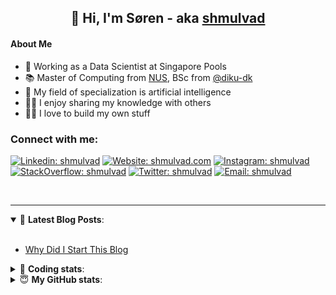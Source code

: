 <h2 align="center">
	👋 Hi, I'm Søren - aka <a href="https://shmulvad.com">shmulvad</a>
</h2>

#### About Me
- 🤖 Working as a Data Scientist at Singapore Pools
- 📚 Master of Computing from [NUS], BSc from [@diku-dk]
- 🧠 My field of specialization is artificial intelligence
- 👨‍🏫 I enjoy sharing my knowledge with others
- 👨‍💻 I love to build my own stuff

### Connect with me:

[![Linkedin: shmulvad](https://img.shields.io/badge/shmulvad-blue?style=flat&logo=Linkedin&logoColor=white)][linkedin]
[![Website: shmulvad.com](https://img.shields.io/badge/shmulvad.com-47CCCC?&style=flat&logo=Google-Chrome&logoColor=white)][website]
[![Instagram: shmulvad](https://img.shields.io/badge/-@shmulvad-purple?style=flat&logo=Instagram&logoColor=white)][instagram]
[![StackOverflow: shmulvad](https://img.shields.io/badge/shmulvad-FE7A16?style=flat&logo=stack-overflow&logoColor=white)][stackOverflow]
[![Twitter: shmulvad](https://img.shields.io/badge/@shmulvad-1ca0f1?style=flat&logo=twitter&logoColor=white)][twitter]
[![Email: shmulvad](https://img.shields.io/badge/shmulvad-D14836?style=flat&logo=gmail&logoColor=white)][mail]

<br />

---

<details open>
 <summary>📕 <b>Latest Blog Posts</b>: </summary>

<br>

<!-- BLOG-POST-LIST:START -->
- [Why Did I Start This Blog](https://shmulvad.com/blog/why-did-start-this-blog)
<!-- BLOG-POST-LIST:END -->

</details>

<!-- --- -->

<details>
 <summary>🤖 <b>Coding stats</b>: </summary>

<br>

NOTE: Doesn't track coding at work or work done in environments such as Jupyter Notebooks.

<!--START_SECTION:waka-->
![Code Time](http://img.shields.io/badge/Code%20Time-2%2C103%20hrs%2025%20mins-blue)

**I'm a Night 🦉** 

```text
🌞 Morning                440 commits         ██░░░░░░░░░░░░░░░░░░░░░░░   09.12 % 
🌆 Daytime                1236 commits        ██████░░░░░░░░░░░░░░░░░░░   25.63 % 
🌃 Evening                1991 commits        ██████████░░░░░░░░░░░░░░░   41.29 % 
🌙 Night                  1155 commits        ██████░░░░░░░░░░░░░░░░░░░   23.95 % 
```


📊 **This Week I Spent My Time On** 

```text
💬 Programming Languages: 
Python                   5 hrs 19 mins       ████████████████░░░░░░░░░   63.69 % 
TypeScript               1 hr 1 min          ███░░░░░░░░░░░░░░░░░░░░░░   12.33 % 
Other                    1 hr 1 min          ███░░░░░░░░░░░░░░░░░░░░░░   12.27 % 
YAML                     25 mins             █░░░░░░░░░░░░░░░░░░░░░░░░   05.05 % 
reStructuredText         9 mins              ░░░░░░░░░░░░░░░░░░░░░░░░░   01.96 % 

🔥 Editors: 
VS Code                  7 hrs 19 mins       ██████████████████████░░░   87.43 % 
Zsh                      1 hr 1 min          ███░░░░░░░░░░░░░░░░░░░░░░   12.27 % 
Sublime Text             1 min               ░░░░░░░░░░░░░░░░░░░░░░░░░   00.30 % 

🐱‍💻 Projects: 
datapakke-interface      3 hrs 4 mins        █████████░░░░░░░░░░░░░░░░   36.83 % 
fast_tsp                 2 hrs 10 mins       ███████░░░░░░░░░░░░░░░░░░   26.06 % 
llama_chatbot            1 hr 15 mins        ████░░░░░░░░░░░░░░░░░░░░░   15.10 % 
findsmiley.dk            49 mins             ██░░░░░░░░░░░░░░░░░░░░░░░   09.92 % 
hit-locator              33 mins             ██░░░░░░░░░░░░░░░░░░░░░░░   06.71 % 
```


 Last Updated on 21/08/2023 18:40:42 UTC
<!--END_SECTION:waka-->

</details>

<!-- --- -->

<details>
 <summary>😇 <b>My GitHub stats</b>: </summary>

<br>

<img align="left" alt="shmulvad's Github Stats" src="https://github-readme-stats.vercel.app/api?username=shmulvad&show_icons=true&hide_border=true" />

</details>



[website]: https://shmulvad.com
[twitter]: https://twitter.com/shmulvad
[linkedin]: https://linkedin.com/in/shmulvad
[instagram]: https://instagram.com/shmulvad
[stackOverflow]: https://stackoverflow.com/users/9248793/shmulvad
[mail]: mailto:shmulvad@gmail.com
[@diku-dk]: https://github.com/diku-dk
[github]: https://github.com/shmulvad
[NUS]: https://www.nus.edu.sg